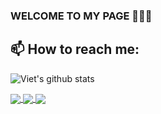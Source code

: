 ### WELCOME TO MY PAGE 👋👋👋
## 📫 How to reach me: 

![Viet's github stats](https://github-readme-stats-git-masterrstaa-rickstaa.vercel.app/api?username=thong6502&show_icons=true&theme=tokyonight&hide=contribs,prs,issues)

<a href="https://github.com/thong6502/ext_detect_deepfake">
  <!-- Change the `github-readme-stats.anuraghazra1.vercel.app` to `github-readme-stats.vercel.app`  -->
  <img align="center" src="https://github-readme-stats.anuraghazra1.vercel.app/api/pin/?username=thong6502&repo=ext_detect_deepfake&theme=radical" />
</a>    
<a href="https://github.com/thong6502/quick_draw">
  <!-- Change the `github-readme-stats.anuraghazra1.vercel.app` to `github-readme-stats.vercel.app`  -->
  <img align="center" src="https://github-readme-stats.anuraghazra1.vercel.app/api/pin/?username=thong6502&quick_draw&theme=merko" />
</a>

<a href="https://github.com/thong6502/send_zalo">
  <!-- Change the `github-readme-stats.anuraghazra1.vercel.app` to `github-readme-stats.vercel.app`  -->
  <img align="center" src="https://github-readme-stats.anuraghazra1.vercel.app/api/pin/?username=thong6502&repo=send_zalo&theme=gruvbox" />
</a>    
  
